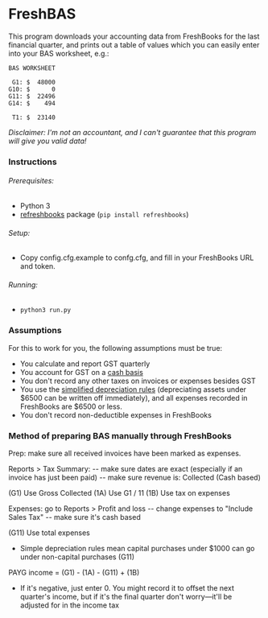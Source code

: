 # FreshBAS
This program downloads your accounting data from FreshBooks for the last financial quarter, and prints out a table
of values which you can easily enter into your BAS worksheet, e.g.:

```text
BAS WORKSHEET

 G1: $  48000
G10: $      0
G11: $  22496
G14: $    494

 T1: $  23140
```

*Disclaimer: I'm not an accountant, and I can't guarantee that this program will give you valid data!*

### Instructions

###### Prerequisites:

* Python 3
* [refreshbooks](https://pypi.python.org/pypi/refreshbooks) package (`pip install refreshbooks`)

###### Setup:

* Copy config.cfg.example to confg.cfg, and fill in your FreshBooks URL and token.

###### Running:

* `python3 run.py`

### Assumptions

For this to work for you, the following assumptions must be true:

* You calculate and report GST quarterly
* You account for GST on a [cash basis](http://www.ato.gov.au/Business/Small-business-entity-concessions/In-detail/GST/Cash-and-non-cash-accounting/)
* You don't record any other taxes on invoices or expenses besides GST
* You use the [simplified depreciation rules](http://www.ato.gov.au/business/small-business-entity-concessions/in-detail/income-tax/simplified-depreciation-rules/) (depreciating assets under $6500 can be written off immediately), and all expenses recorded in FreshBooks are $6500 or less.
* You don't record non-deductible expenses in FreshBooks


### Method of preparing BAS manually through FreshBooks

Prep: make sure all received invoices have been marked as expenses.

Reports > Tax Summary:
 -- make sure dates are exact (especially if an invoice has just been paid)
 -- make sure revenue is: Collected (Cash based)
 
 (G1) Use Gross Collected
 (1A) Use G1 / 11
 (1B) Use tax on expenses

Expenses: go to Reports > Profit and loss
 -- change expenses to "Include Sales Tax"
 -- make sure it's cash based

 (G11) Use total expenses 
 
 * Simple depreciation rules mean capital purchases under $1000 can go under non-capital purchases (G11)

PAYG income = (G1) - (1A) - (G11) + (1B)

* If it's negative, just enter 0. You might record it to offset the next quarter's income, but if it's the final quarter don't worry—it'll be adjusted for in the income tax